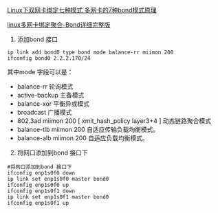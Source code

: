[Linux下双网卡绑定七种模式 多网卡的7种bond模式原理](https://support.huawei.com/enterprise/zh/knowledge/EKB1001172264)

[linux多网卡绑定聚合-Bond详细完整版](https://developer.aliyun.com/article/503848)



1. 添加bond 接口

```shell
ip link add bond0 type bond mode balance-rr miimon 200 
ifconfig bond0 2.2.2.170/24 
```

其中mode 字段可以是：

- balance-rr 轮询模式
- active-backup 主备模式
- balance-xor 平衡异或模式
- broadcast 广播模式
- 802.3ad miimon 200 [ xmit_hash_policy layer3+4 ] 动态链路聚合模式
- balance-tlb miimon 200 自适应传输负载均衡模式。
-  balance-alb miimon 200 自适应负载均衡模式。

2. 将网口添加到bond 接口下

```shell
#将网口添加到bond 接口下
ifconfig enp1s0f0 down 
ip link set enp1s0f0 master bond0 
ifconfig enp1s0f0 up 
ifconfig enp1s0f1 down 
ip link set enp1s0f1 master bond0 
ifconfig enp1s0f1 up 
```


